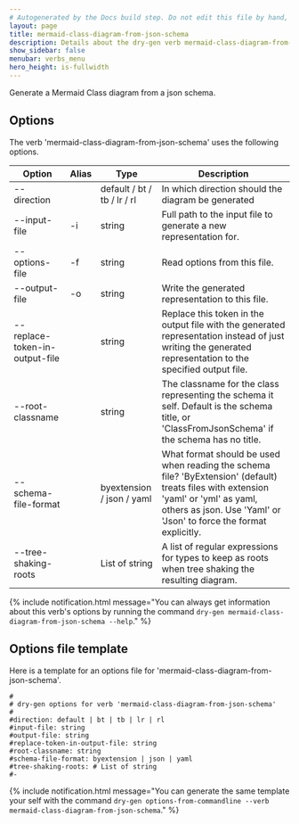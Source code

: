 ```yaml
---
# Autogenerated by the Docs build step. Do not edit this file by hand, as your edits will be overwritten by the next Docs build.
layout: page
title: mermaid-class-diagram-from-json-schema
description: Details about the dry-gen verb mermaid-class-diagram-from-json-schema
show_sidebar: false
menubar: verbs_menu
hero_height: is-fullwidth
---
```

Generate a Mermaid Class diagram from a json schema. 

## Options
The verb 'mermaid-class-diagram-from-json-schema' uses the following options.

|Option|Alias|Type|Description|
|---|---|---|---|
|--direction||default / bt / tb / lr / rl|In which direction should the diagram be generated|
|--input-file|-i|string|Full path to the input file to generate a new representation for.|
|--options-file|-f|string|Read options from this file.|
|--output-file|-o|string|Write the generated representation to this file.|
|--replace-token-in-output-file||string|Replace this token in the output file with the generated representation instead of just writing the generated representation to the specified output file.|
|--root-classname||string|The classname for the class representing the schema it self. Default is the schema title, or 'ClassFromJsonSchema' if the schema has no title.|
|--schema-file-format||byextension / json / yaml|What format should be used when reading the schema file? 'ByExtension' (default) treats files with extension 'yaml' or 'yml' as yaml, others as json. Use 'Yaml' or 'Json' to force the format explicitly.|
|--tree-shaking-roots||List of string|A list of regular expressions for types to keep as roots when tree shaking the resulting diagram.|

{% include notification.html
message="You can always get information about this verb's options by running the command `dry-gen mermaid-class-diagram-from-json-schema --help`."
%}
## Options file template
Here is a template for an options file for 'mermaid-class-diagram-from-json-schema'. 
```
#
# dry-gen options for verb 'mermaid-class-diagram-from-json-schema'
#
#direction: default | bt | tb | lr | rl
#input-file: string
#output-file: string
#replace-token-in-output-file: string
#root-classname: string
#schema-file-format: byextension | json | yaml
#tree-shaking-roots: # List of string
#- 
```
{% include notification.html
message="You can generate the same template your self with the command `dry-gen options-from-commandline --verb mermaid-class-diagram-from-json-schema`."
%}
